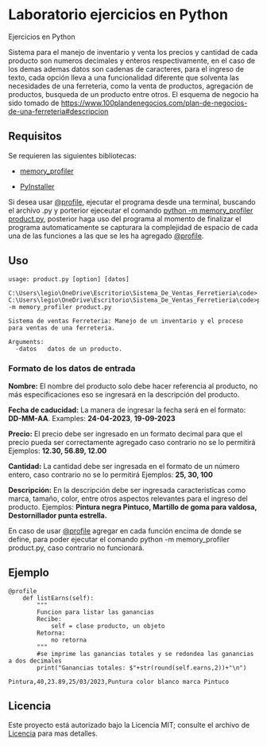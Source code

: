 # Laboratorio ejercicios en Python
Ejercicios en Python

Sistema para el manejo de inventario y venta los precios y cantidad de cada producto son numeros decimales y enteros respectivamente, en el caso de los demas ademas datos son cadenas de caracteres, para el ingreso de texto, cada opción lleva a una funcionalidad diferente que solventa las necesidades de una ferreteria, como la venta de productos, agregación de productos, busqueda de un producto entre otros. El esquema de negocio ha sido tomado de https://www.100plandenegocios.com/plan-de-negocios-de-una-ferreteria#descripcion


## Requisitos

Se requieren las siguientes bibliotecas:

* [memory_profiler](https://pypi.org/project/memory-profiler/)

* [PyInstaller](https://pyinstaller.org/en/stable/)

Si desea usar [@profile](https://pypi.org/project/memory-profiler/), ejecutar el programa desde una terminal, buscando el archivo .py y porterior ejeceutar el comando [python -m memory_profiler product.py](https://pypi.org/project/memory-profiler/), posterior haga uso del programa al momento de finalizar el programa automaticamente se capturara la complejidad de espacio de cada una de las funciones a las que se les ha agregado [@profile](https://pypi.org/project/memory-profiler/).

## Uso

```
usage: product.py [option] [datos]

C:\Users\legio\OneDrive\Escritorio\Sistema_De_Ventas_Ferretieria\code>
C:\Users\legio\OneDrive\Escritorio\Sistema_De_Ventas_Ferretieria\code>python -m memory_profiler product.py

Sistema de ventas Ferreteria: Manejo de un inventario y el proceso para ventas de una ferreteria.

Arguments:
  -datos   datos de un producto.
```

### Formato de los datos de entrada

**Nombre:** El nombre del producto solo debe hacer referencia al producto, no más especificaciones eso se ingresará en la descripción del producto.

**Fecha de caducidad:** La manera de ingresar la fecha será en el formato: **DD-MM-AA**. Examples: **24-04-2023**, **19-09-2023**

**Precio:** El precio debe ser ingresado en un formato decimal para que el precio pueda ser correctamente agregado caso contrario no se lo permitirá Ejemplos: **12.30, 56.89, 12.00**

**Cantidad:** La cantidad debe ser ingresada en el formato de un número entero, caso contrario no se lo permitirá Ejemplos: **25, 30, 100**

**Descripción:** En la descripción debe ser ingresada caracteristicas como marca, tamaño, color, entre otros aspectos relevantes para el ingreso del producto. Ejemplos: **Pintura negra Pintuco, Martillo de goma para valdosa, Destornillador punta estrella.**

En caso de usar [@profile](https://pypi.org/project/memory-profiler/) agregar en cada función encima de donde se define, para poder ejecutar el comando python -m memory_profiler product.py, caso contrario no funcionará.


## Ejemplo

```
@profile
    def listEarns(self):
        """
        Funcion para listar las ganancias
        Recibe:
            self = clase producto, un objeto
        Retorna:
            no retorna
        """
        #se imprime las ganancias totales y se redondea las ganancias a dos decimales
        print("Ganancias totales: $"+str(round(self.earns,2))+"\n")
```

```
Pintura,40,23.89,25/03/2023,Puntura color blanco marca Pintuco
```

## Licencia

Este proyecto está autorizado bajo la Licencia MIT; consulte el archivo de [Licencia](Licencia) para mas detalles.
